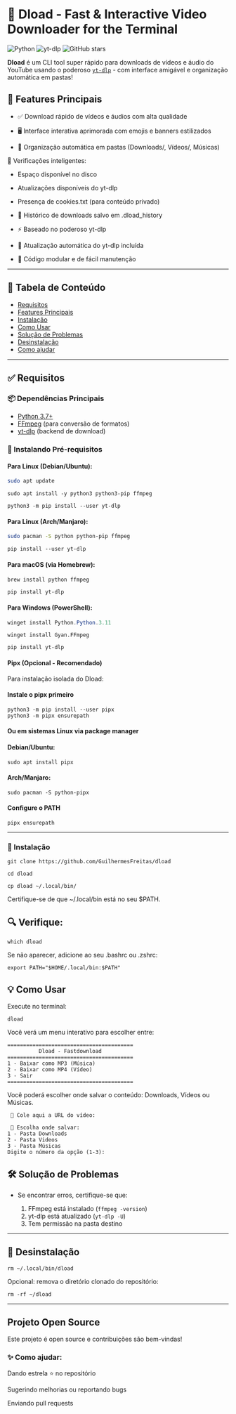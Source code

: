 # 🚀 Dload - Fast & Interactive Video Downloader for the Terminal


![Python](https://img.shields.io/badge/Python-3.7%2B-blue)
![yt-dlp](https://img.shields.io/badge/yt--dlp-powered-blueviolet)
![GitHub stars](https://img.shields.io/github/stars/GuilhermesFreitas/dload?style=social)

**Dload** é um CLI tool super rápido para downloads de vídeos e áudio do YouTube usando o poderoso [`yt-dlp`](https://github.com/yt-dlp/yt-dlp) - com interface amigável e organização automática em pastas!

## 🌟 Features Principais
- ✅ Download rápido de vídeos e áudios com alta qualidade

- 🖥️ Interface interativa aprimorada com emojis e banners estilizados

- 📂 Organização automática em pastas (Downloads/, Vídeos/, Músicas)

🧠 Verificações inteligentes:

- Espaço disponível no disco
- Atualizações disponíveis do yt-dlp
- Presença de cookies.txt (para conteúdo privado)

- 📜 Histórico de downloads salvo em .dload_history

- ⚡ Baseado no poderoso yt-dlp

- 🔄 Atualização automática do yt-dlp incluída

- 🧱 Código modular e de fácil manutenção
---

## 📑 Tabela de Conteúdo

- [Requisitos](#-requisitos)
- [Features Principais](#-features-principais)
- [Instalação](#-instalação)
- [Como Usar](#-como-usar)
- [Solução de Problemas](#-solução-de-problemas)
- [Desinstalação](#-desinstalação)
- [Como ajudar](#-como-ajudar)
  
---

## ✅ Requisitos

### 📦 Dependências Principais
- [Python 3.7+](https://www.python.org/downloads/)
- [FFmpeg](https://ffmpeg.org/) (para conversão de formatos)
- [yt-dlp](https://github.com/yt-dlp/yt-dlp) (backend de download)

### 🔧 Instalando Pré-requisitos

#### Para Linux (Debian/Ubuntu):
```bash
sudo apt update
```
```
sudo apt install -y python3 python3-pip ffmpeg
```
```
python3 -m pip install --user yt-dlp
```

#### Para Linux (Arch/Manjaro):
```bash
sudo pacman -S python python-pip ffmpeg
```
```
pip install --user yt-dlp
```

#### Para macOS (via Homebrew):
```bash
brew install python ffmpeg
```
```
pip install yt-dlp
```
#### Para Windows (PowerShell):
```powershell
winget install Python.Python.3.11
```
```
winget install Gyan.FFmpeg
```
```
pip install yt-dlp
```
#### Pipx (Opcional - Recomendado)

Para instalação isolada do Dload:

#### Instale o pipx primeiro
```
python3 -m pip install --user pipx
python3 -m pipx ensurepath
```
#### Ou em sistemas Linux via package manager
#### Debian/Ubuntu:
```
sudo apt install pipx
```
#### Arch/Manjaro:
```
sudo pacman -S python-pipx
```
#### Configure o PATH
```
pipx ensurepath
```
---


### 🚀 Instalação

```
git clone https://github.com/GuilhermesFreitas/dload
```
```
cd dload
```
```
cp dload ~/.local/bin/
```
Certifique-se de que ~/.local/bin está no seu $PATH.

## 🔍 Verifique:
```
which dload
```
Se não aparecer, adicione ao seu .bashrc ou .zshrc:
```
export PATH="$HOME/.local/bin:$PATH"
```
## 💡 Como Usar

Execute no terminal:
```
dload
```
Você verá um menu interativo para escolher entre:
```
========================================
          Dload - Fastdownload
========================================
1 - Baixar como MP3 (Música)
2 - Baixar como MP4 (Vídeo)
3 - Sair
========================================
```
Você poderá escolher onde salvar o conteúdo: Downloads, Vídeos ou Músicas.
```
 🔗 Cole aqui a URL do vídeo: 

 📂 Escolha onde salvar:
1 - Pasta Downloads
2 - Pasta Videos
3 - Pasta Músicas
Digite o número da opção (1-3):

```
## 🛠️ Solução de Problemas

- Se encontrar erros, certifique-se que:
  
  1. FFmpeg está instalado (`ffmpeg -version`)
  2. yt-dlp está atualizado (`yt-dlp -U`)
  3. Tem permissão na pasta destino

---

## 🧼 Desinstalação
```
rm ~/.local/bin/dload
```
Opcional: remova o diretório clonado do repositório:
```
rm -rf ~/dload
```
---
## Projeto Open Source

Este projeto é open source e contribuições são bem-vindas!

### ✨ Como ajudar:

Dando estrela ⭐ no repositório

Sugerindo melhorias ou reportando bugs

Enviando pull requests
